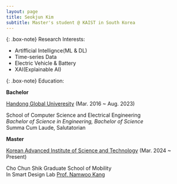 ```yaml
---
layout: page
title: Seokjun Kim
subtitle: Master's student @ KAIST in South Korea
---
```


{: .box-note}
Research Interests:

- Artifficial Intellignce(ML & DL)
- Time-series Data
- Electric Vehicle & Battery
- XAI(Explainable AI)

{: .box-note}
Education:

**Bachelor**

[Handong Global Univeresity](https://www.handong.edu/) (Mar. 2016 ~ Aug. 2023)

School of Computer Science and Electrical Engineering  
_Bachelor of Science in Engineering, Bachelor of Science_  
Summa Cum Laude, Salutatorian

**Master**

[Korean Advanced Institute of Science and Technology](https://www.kaist.ac.kr/) (Mar. 2024 ~ Present)

Cho Chun Shik Graduate School of Mobility  
In Smart Design Lab [Prof. Namwoo Kang](https://www.smartdesignlab.org/)
